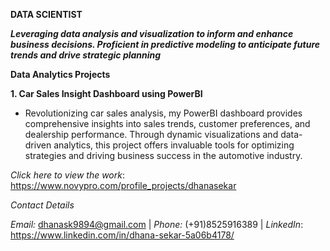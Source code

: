
**DATA SCIENTIST**

**_Leveraging data analysis and visualization to inform and enhance business decisions. 
Proficient in predictive modeling to anticipate future trends and drive strategic planning_**


**Data Analytics Projects**

**1. Car Sales Insight Dashboard using PowerBI**

* Revolutionizing car sales analysis, my PowerBI dashboard provides comprehensive insights into sales trends, customer preferences, and dealership performance. Through dynamic visualizations and data-driven analytics, this project offers invaluable tools for optimizing strategies and driving business success in the automotive industry.
   
_Click here to view the work_: https://www.novypro.com/profile_projects/dhanasekar




_Contact Details_

_Email:_ dhanask9894@gmail.com | _Phone:_ (+91)8525916389 | _LinkedIn_: https://www.linkedin.com/in/dhana-sekar-5a06b4178/




